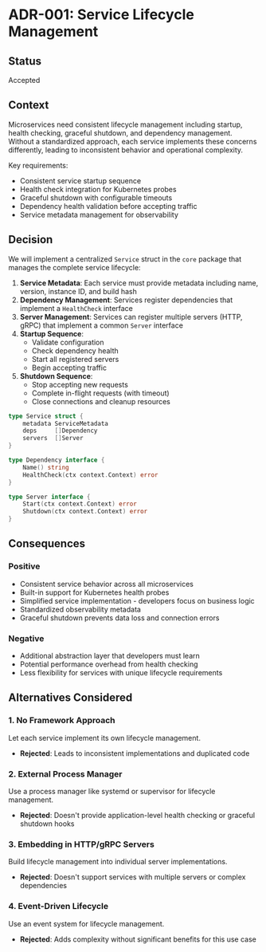 # ADR-001: Service Lifecycle Management

## Status

Accepted

## Context

Microservices need consistent lifecycle management including startup, health checking, graceful shutdown, and dependency management. Without a standardized approach, each service implements these concerns differently, leading to inconsistent behavior and operational complexity.

Key requirements:
- Consistent service startup sequence
- Health check integration for Kubernetes probes
- Graceful shutdown with configurable timeouts
- Dependency health validation before accepting traffic
- Service metadata management for observability

## Decision

We will implement a centralized `Service` struct in the `core` package that manages the complete service lifecycle:

1. **Service Metadata**: Each service must provide metadata including name, version, instance ID, and build hash
2. **Dependency Management**: Services register dependencies that implement a `HealthCheck` interface
3. **Server Management**: Services can register multiple servers (HTTP, gRPC) that implement a common `Server` interface
4. **Startup Sequence**: 
   - Validate configuration
   - Check dependency health
   - Start all registered servers
   - Begin accepting traffic
5. **Shutdown Sequence**:
   - Stop accepting new requests
   - Complete in-flight requests (with timeout)
   - Close connections and cleanup resources

```go
type Service struct {
    metadata ServiceMetadata
    deps     []Dependency
    servers  []Server
}

type Dependency interface {
    Name() string
    HealthCheck(ctx context.Context) error
}

type Server interface {
    Start(ctx context.Context) error
    Shutdown(ctx context.Context) error
}
```

## Consequences

### Positive
- Consistent service behavior across all microservices
- Built-in support for Kubernetes health probes
- Simplified service implementation - developers focus on business logic
- Standardized observability metadata
- Graceful shutdown prevents data loss and connection errors

### Negative
- Additional abstraction layer that developers must learn
- Potential performance overhead from health checking
- Less flexibility for services with unique lifecycle requirements

## Alternatives Considered

### 1. No Framework Approach
Let each service implement its own lifecycle management.
- **Rejected**: Leads to inconsistent implementations and duplicated code

### 2. External Process Manager
Use a process manager like systemd or supervisor for lifecycle management.
- **Rejected**: Doesn't provide application-level health checking or graceful shutdown hooks

### 3. Embedding in HTTP/gRPC Servers
Build lifecycle management into individual server implementations.
- **Rejected**: Doesn't support services with multiple servers or complex dependencies

### 4. Event-Driven Lifecycle
Use an event system for lifecycle management.
- **Rejected**: Adds complexity without significant benefits for this use case
